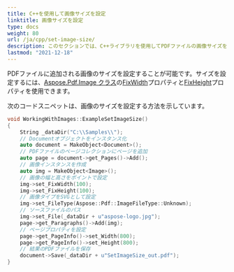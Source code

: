 ```yaml
---
title: C++を使用して画像サイズを設定
linktitle: 画像サイズを設定
type: docs
weight: 80
url: /ja/cpp/set-image-size/
description: このセクションでは、C++ライブラリを使用してPDFファイルの画像サイズを設定する方法について説明します。
lastmod: "2021-12-18"
---
```


PDFファイルに追加される画像のサイズを設定することが可能です。サイズを設定するには、[Aspose.Pdf.Image クラス](https://reference.aspose.com/pdf/cpp/class/aspose.pdf.image)の[FixWidth](https://reference.aspose.com/pdf/cpp/class/aspose.pdf.image#a08f2f92b184632385eab19fb96c6d40e)プロパティと[FixHeight](https://reference.aspose.com/pdf/cpp/class/aspose.pdf.image#aed67b52e058b97df6931c214d7092dfa)プロパティを使用できます。

次のコードスニペットは、画像のサイズを設定する方法を示しています。

```cpp
void WorkingWithImages::ExampleSetImageSize()
{
    String _dataDir("C:\\Samples\\");
    // Documentオブジェクトをインスタンス化
    auto document = MakeObject<Document>();
    // PDFファイルのページコレクションにページを追加
    auto page = document->get_Pages()->Add();
    // 画像インスタンスを作成
    auto img = MakeObject<Image>();
    // 画像の幅と高さをポイントで設定
    img->set_FixWidth(100);
    img->set_FixHeight(100);
    // 画像タイプをSVGとして設定
    img->set_FileType(Aspose::Pdf::ImageFileType::Unknown);
    // ソースファイルのパス
    img->set_File(_dataDir + u"aspose-logo.jpg");
    page->get_Paragraphs()->Add(img);
    // ページプロパティを設定
    page->get_PageInfo()->set_Width(800);
    page->get_PageInfo()->set_Height(800);
    // 結果のPDFファイルを保存
    document->Save(_dataDir + u"SetImageSize_out.pdf");
}
```